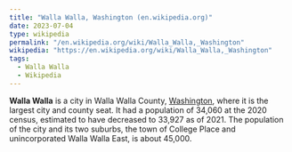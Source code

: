 ```yaml
---
title: "Walla Walla, Washington (en.wikipedia.org)"
date: 2023-07-04
type: wikipedia
permalink: "/en.wikipedia.org/wiki/Walla_Walla,_Washington"
wikipedia: "https://en.wikipedia.org/wiki/Walla_Walla,_Washington"
tags:
  - Walla Walla
  - Wikipedia
---
```

**Walla Walla** is a city in Walla Walla County, [Washington](/en.wikipedia.org/wiki/Washington_(state)), where it is the largest city and county seat. It had a population of 34,060 at the 2020 census, estimated to have decreased to 33,927 as of 2021. The population of the city and its two suburbs, the town of College Place and unincorporated Walla Walla East, is about 45,000.